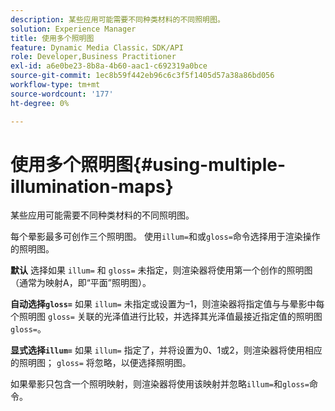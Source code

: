 ```yaml
---
description: 某些应用可能需要不同种类材料的不同照明图。
solution: Experience Manager
title: 使用多个照明图
feature: Dynamic Media Classic，SDK/API
role: Developer,Business Practitioner
exl-id: a6e0be23-8b8a-4b60-aac1-c692319a0bce
source-git-commit: 1ec8b59f442eb96c6c3f5f1405d57a38a86bd056
workflow-type: tm+mt
source-wordcount: '177'
ht-degree: 0%

---
```


# 使用多个照明图{#using-multiple-illumination-maps}

某些应用可能需要不同种类材料的不同照明图。

每个晕影最多可创作三个照明图。 使用`illum=`和或`gloss=`命令选择用于渲染操作的照明图。

**默认** 选择如果 `illum=` 和 `gloss=` 未指定，则渲染器将使用第一个创作的照明图（通常为映射A，即“平面”照明图）。

**自动选择`gloss=`** 如果 `illum=` 未指定或设置为–1，则渲染器将指定值与与晕影中每个照明图 `gloss=` 关联的光泽值进行比较，并选择其光泽值最接近指定值的照明图 `gloss=`。

**显式选择`illum=`** 如果 `illum=` 指定了，并将设置为0、1或2，则渲染器将使用相应的照明图； `gloss=` 将忽略，以便选择照明图。

如果晕影只包含一个照明映射，则渲染器将使用该映射并忽略`illum=`和`gloss=`命令。
